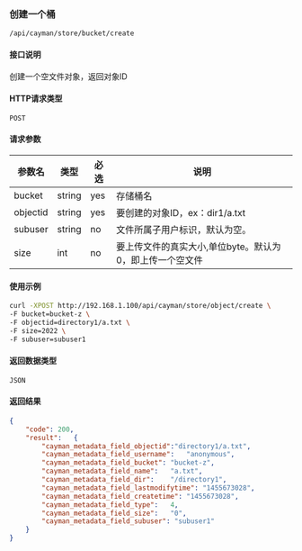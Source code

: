 ### 创建一个桶
`/api/cayman/store/bucket/create`

#### 接口说明
创建一个空文件对象，返回对象ID

#### HTTP请求类型
`POST`

#### 请求参数
|参数名|类型|必选|说明|
|--|--|--|--|
|bucket|string|yes|存储桶名|
|objectid|string|yes|要创建的对象ID，ex：dir1/a.txt|
|subuser|string|no|文件所属子用户标识，默认为空。|
|size|int|no|要上传文件的真实大小,单位byte。默认为0，即上传一个空文件|

#### 使用示例
```sh
curl -XPOST http://192.168.1.100/api/cayman/store/object/create \
-F bucket=bucket-z \
-F objectid=directory1/a.txt \
-F size=2022 \
-F subuser=subuser1
```

#### 返回数据类型
`JSON`

#### 返回结果
```json
{
	"code":	200,
	"result":	{
		"cayman_metadata_field_objectid":"directory1/a.txt",
		"cayman_metadata_field_username":	"anonymous",
		"cayman_metadata_field_bucket":	"bucket-z",
		"cayman_metadata_field_name":	"a.txt",
		"cayman_metadata_field_dir":	"/directory1",
		"cayman_metadata_field_lastmodifytime":	"1455673028",
		"cayman_metadata_field_createtime":	"1455673028",
		"cayman_metadata_field_type":	4,
		"cayman_metadata_field_size":	"0",
		"cayman_metadata_field_subuser": "subuser1"
	}
}
```

